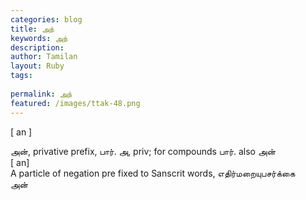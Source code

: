 ```yaml
---
categories: blog
title: அந்
keywords: அந்
description: 
author: Tamilan
layout: Ruby
tags: 
 
permalink: அந்
featured: /images/ttak-48.png
---
```

  
[ an ]  
  
அன், privative prefix, பார். அ, priv; for compounds பார். also அன்  
[ an]  
A particle of negation pre fixed to Sanscrit words, எதிர்மறையுபசர்க்கை  
அன்